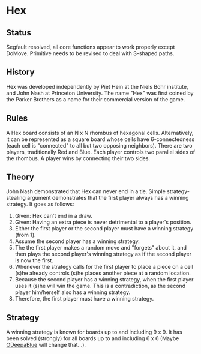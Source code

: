 Hex
===

Status
------

Segfault resolved, all core functions appear to work properly except DoMove. Primitive needs to be revised to deal with S-shaped paths.

History
-------

Hex was developed independently by Piet Hein at the Niels Bohr institute, and John Nash at Princeton University. The name "Hex" was first coined by the Parker Brothers as a name for their commercial version of the game.

Rules
-----

A Hex board consists of an N x N rhombus of hexagonal cells. Alternatively, it can be represented as a square board whose cells have 6-connectedness (each cell is "connected" to all but two opposing neighbors). There are two players, traditionally Red and Blue. Each player controls two parallel sides of the rhombus. A player wins by connecting their two sides.

Theory
------

John Nash demonstrated that Hex can never end in a tie. Simple strategy-stealing argument demonstrates that the first player always has a winning strategy. It goes as follows:

1.  Given: Hex can't end in a draw.
2.  Given: Having an extra piece is never detrimental to a player's position.
3.  Either the first player or the second player must have a winning strategy (from 1).
4.  Assume the second player has a winning strategy.
5.  The the first player makes a random move and "forgets" about it, and then plays the second player's winning strategy as if the second player is now the first.
6.  Whenever the strategy calls for the first player to place a piece on a cell (s)he already controls (s)he places another piece at a random location.
7.  Because the second player has a winning strategy, when the first player uses it (s)he will win the game. This is a contradiction, as the second player him/herself also has a winning strategy.
8.  Therefore, the first player must have a winning strategy.

Strategy
--------

A winning strategy is known for boards up to and including 9 x 9. It has been solved (strongly) for all boards up to and including 6 x 6 (Maybe [ODeepaBlue](ODeepaBlue "wikilink") will change that...).
